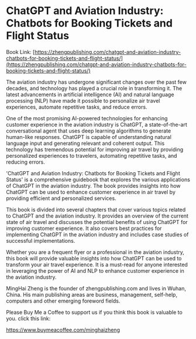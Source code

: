 # ChatGPT and Aviation Industry: Chatbots for Booking Tickets and Flight Status

Book Link: [https://zhengpublishing.com/chatgpt-and-aviation-industry-chatbots-for-booking-tickets-and-flight-status/](https://zhengpublishing.com/chatgpt-and-aviation-industry-chatbots-for-booking-tickets-and-flight-status/)

The aviation industry has undergone significant changes over the past few decades, and technology has played a crucial role in transforming it. The latest advancements in artificial intelligence (AI) and natural language processing (NLP) have made it possible to personalize air travel experiences, automate repetitive tasks, and reduce errors.

One of the most promising AI-powered technologies for enhancing customer experience in the aviation industry is ChatGPT, a state-of-the-art conversational agent that uses deep learning algorithms to generate human-like responses. ChatGPT is capable of understanding natural language input and generating relevant and coherent output. This technology has tremendous potential for improving air travel by providing personalized experiences to travelers, automating repetitive tasks, and reducing errors.

'ChatGPT and Aviation Industry: Chatbots for Booking Tickets and Flight Status' is a comprehensive guidebook that explores the various applications of ChatGPT in the aviation industry. The book provides insights into how ChatGPT can be used to enhance customer experience in air travel by providing efficient and personalized services.

This book is divided into several chapters that cover various topics related to ChatGPT and the aviation industry. It provides an overview of the current state of air travel and discusses the potential benefits of using ChatGPT for improving customer experience. It also covers best practices for implementing ChatGPT in the aviation industry and includes case studies of successful implementations.

Whether you are a frequent flyer or a professional in the aviation industry, this book will provide valuable insights into how ChatGPT can be used to transform your air travel experience. It is a must-read for anyone interested in leveraging the power of AI and NLP to enhance customer experience in the aviation industry.

MingHai Zheng is the founder of zhengpublishing.com and lives in Wuhan, China. His main publishing areas are business, management, self-help, computers and other emerging foreword fields.

Please Buy Me a Coffee to support us if you think this book is valuable to you. click this link:

https://www.buymeacoffee.com/minghaizheng
